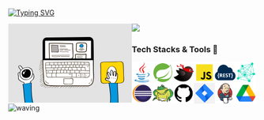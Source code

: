 <div align="left"/></br>

[![Typing SVG](https://readme-typing-svg.herokuapp.com?font=Oleo+Script&color=454545&duration=5000&size=32&center=left&vCenter=true&width=240&height=53&lines=Step+by+Step+:D)](https://git.io/typing-svg)

<!-- profile -->
<a href="https://github.com/anuraghazra/github-readme-stats">
  <img src="https://github-readme-stats.vercel.app/api?username=sense-g&show_icons=true&theme=radical&hide_border=false&bg_color=FCFCFC&icon_color=918FE0&text_color=747474&title_color=000000&custom_title=GitHub+Stats" width=49% />
</a>

<img align="left" alt="GIF" src="https://github.com/sense-g/sense-g/blob/main/work.gif" width="250px"/>

### Tech Stacks & Tools 📌

<img align="left" src="https://github.com/sense-g/sense-g/blob/main/icons/java.png" alt="java" height="42px"/>
<img align="left" src="https://github.com/sense-g/sense-g/blob/main/icons/spring.png" alt="spring" height="42px"/>
<img align="left" src="https://github.com/sense-g/sense-g/blob/main/icons/mybatis.png" alt="mybatis" height="42px"/>
<img align="left" src="https://github.com/sense-g/sense-g/blob/main/icons/javascript.png" alt="javascript" height="42px"/>
<img align="left" src="https://github.com/sense-g/sense-g/blob/main/icons/restapi.png" alt="restapi" height="42px"/>
<img align="left" src="https://github.com/sense-g/sense-g/blob/main/icons/msa.png" alt="msa" height="42px"/>
<img align="left" src="https://github.com/sense-g/sense-g/blob/main/icons/eclipse.png" alt="eclipse" height="42px"/>
<img align="left" src="https://github.com/sense-g/sense-g/blob/main/icons/Toad.png" alt="Toad" height="42px"/>
<img align="left" src="https://github.com/sense-g/sense-g/blob/main/icons/github.png" alt="github" height="42px"/>
<img align="left" src="https://github.com/sense-g/sense-g/blob/main/icons/jira.png" alt="jira" height="42px"/>
<img align="left" src="https://github.com/sense-g/sense-g/blob/main/icons/jenkins.png" alt="jenkins" height="42px"/>
<img align="left" src="https://github.com/sense-g/sense-g/blob/main/icons/google-drive.png" alt="google-drive" height="42px"/>
</br></br>  

![waving](https://capsule-render.vercel.app/api?type=waving&height=68&width=160&text=.&fontSize=6&fontColor=FFFFFF&color=gradient)

